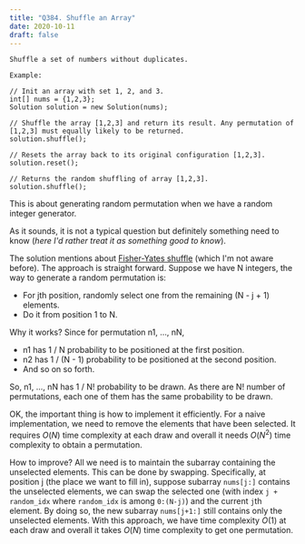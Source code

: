 ```yaml
---
title: "Q384. Shuffle an Array"
date: 2020-10-11
draft: false
---
```



```
Shuffle a set of numbers without duplicates.

Example:

// Init an array with set 1, 2, and 3.
int[] nums = {1,2,3};
Solution solution = new Solution(nums);

// Shuffle the array [1,2,3] and return its result. Any permutation of [1,2,3] must equally likely to be returned.
solution.shuffle();

// Resets the array back to its original configuration [1,2,3].
solution.reset();

// Returns the random shuffling of array [1,2,3].
solution.shuffle();
```

This is about generating random permutation when we have a random integer generator.

As it sounds, it is not a typical question but definitely something need to know (*here I'd rather treat it as something good to know*). 

The solution mentions about [Fisher-Yates shuffle](https://en.wikipedia.org/wiki/Fisher%E2%80%93Yates_shuffle) (which I'm not aware before).
The approach is straight forward.
Suppose we have N integers, the way to generate a random permutation is:

* For jth position, randomly select one from the remaining (N - j + 1) elements.
* Do it from position 1 to N.

Why it works? 
Since for permutation n1, ..., nN, 

* n1 has 1 / N probability to be positioned at the first position.
* n2 has 1 / (N - 1) probability to be positioned at the second position.
* And so on so forth.

So, n1, ..., nN has 1 / N! probability to be drawn. 
As there are N! number of permutations, each one of them has the same probability to be drawn.   

OK, the important thing is how to implement it efficiently.
For a naive implementation, we need to remove the elements that have been selected. 
It requires $O(N)$ time complexity at each draw and overall it needs $O(N^2)$ time complexity to obtain a permutation.

How to improve? 
All we need is to maintain the subarray containing the unselected elements.
This can be done by swapping.
Specifically, at position j (the place we want to fill in), suppose subarray `nums[j:]` contains the unselected elements, we can swap the selected one (with index `j + random_idx` where  `random_idx` is among `0:(N-j)`) and the current `j`th element. 
By doing so, the new subarray `nums[j+1:]` still contains only the unselected elements.
With this approach, we have time complexity $O(1)$ at each draw and overall it takes $O(N)$ time complexity to get one permutation. 


